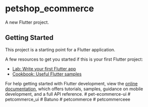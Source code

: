 # petshop_ecommerce

A new Flutter project.

## Getting Started

This project is a starting point for a Flutter application.

A few resources to get you started if this is your first Flutter project:

- [Lab: Write your first Flutter app](https://docs.flutter.dev/get-started/codelab)
- [Cookbook: Useful Flutter samples](https://docs.flutter.dev/cookbook)

For help getting started with Flutter development, view the
[online documentation](https://docs.flutter.dev/), which offers tutorials,
samples, guidance on mobile development, and a full API reference.
#   p e t - e c o m m e r c e - u i  
 #   p e t c o m m e r c e _ u i  
 #   B a t u n o  
 #   p e t c o m m e r c e  
 #   p e t c o m m e r c e e e  
 